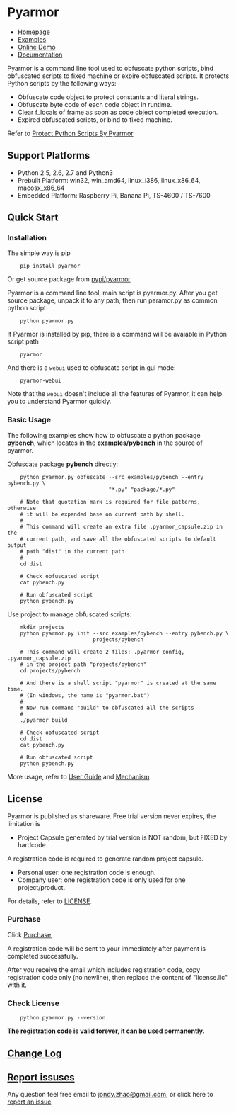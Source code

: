 # Pyarmor

* [Homepage](http://dashingsoft.com)
* [Examples](src/examples)
* [Online Demo](http://pyarmor.dashingsoft.com)
* [Documentation](src/user-guide.md)

Pyarmor is a command line tool used to obfuscate python scripts, bind
obfuscated scripts to fixed machine or expire obfuscated scripts. It
protects Python scripts by the following ways:

* Obfuscate code object to protect constants and literal strings.
* Obfuscate byte code of each code object in runtime.
* Clear f_locals of frame as soon as code object completed execution.
* Expired obfuscated scripts, or bind to fixed machine.

Refer to [Protect Python Scripts By Pyarmor](docs/protect-python-scripts-by-pyarmor.md)

## Support Platforms

- Python 2.5, 2.6, 2.7 and Python3
- Prebuilt Platform: win32, win_amd64, linux_i386, linux_x86_64, macosx_x86_64
- Embedded Platform: Raspberry Pi, Banana Pi, TS-4600 / TS-7600

## Quick Start

### Installation

The simple way is pip

```
    pip install pyarmor
```

Or get source package from [pypi/pyarmor](https://pypi.python.org/pypi/pyarmor)

Pyarmor is a command line tool, main script is pyarmor.py. After you
get source package, unpack it to any path, then run paramor.py as
common python script

```
    python pyarmor.py
```

If Pyarmor is installed  by pip, there is a command will be avaiable in Python script path

```
    pyarmor
```

And there is a `webui` used to obfuscate script in gui mode:

```
    pyarmor-webui
```

Note that the `webui` doesn't include all the features of Pyarmor, it
can help you to understand Pyarmor quickly.

### Basic Usage

The following examples show how to obfuscate a python package
**pybench**, which locates in the **examples/pybench** in the source
of pyarmor.

Obfuscate package **pybench** directly:

```
    python pyarmor.py obfuscate --src examples/pybench --entry pybench.py \
                                "*.py" "package/*.py"

    # Note that quotation mark is required for file patterns, otherwise
    # it will be expanded base on current path by shell.
    #
    # This command will create an extra file .pyarmor_capsule.zip in the
    # current path, and save all the obfuscated scripts to default output
    # path "dist" in the current path
    #
    cd dist

    # Check obfuscated script
    cat pybench.py

    # Run obfuscated script
    python pybench.py
```

Use project to manage obfuscated scripts:

```
    mkdir projects
    python pyarmor.py init --src examples/pybench --entry pybench.py \
                           projects/pybench

    # This command will create 2 files: .pyarmor_config, .pyarmor_capsule.zip
    # in the project path "projects/pybench"
    cd projects/pybench

    # And there is a shell script "pyarmor" is created at the same time.
    # (In windows, the name is "pyarmor.bat")
    #
    # Now run command "build" to obfuscated all the scripts
    #
    ./pyarmor build

    # Check obfuscated script
    cd dist
    cat pybench.py

    # Run obfuscated script
    python pybench.py
```

More usage, refer to [User Guide](src/user-guide.md) and [Mechanism](src/mechanism.md)

## License

Pyarmor is published as shareware. Free trial version never expires, the limitation is

- Project Capsule generated by trial version is NOT random, but FIXED by hardcode.

A registration code is required to generate random project capsule.

- Personal user: one registration code is enough.
- Company user: one registration code is only used for one project/product.

For details, refer to [LICENSE](LICENSE).

### Purchase

Click [Purchase](https://shopper.mycommerce.com/checkout/cart/add/55259-1),

A registration code will be sent to your immediately after payment is completed successfully.

After you receive the email which includes registration code, copy
registration code only (no newline), then replace the content of
"license.lic" with it.

### Check License

```
    python pyarmor.py --version
```

**The registration code is valid forever, it can be used permanently.**

## [Change Log](ChangeLog.rst)

## [Report issuses](https://github.com/dashingsoft/pyarmor/issues)

Any question feel free email to <jondy.zhao@gmail.com>, or click here
to [report an issue](https://github.com/dashingsoft/pyarmor/issues)
